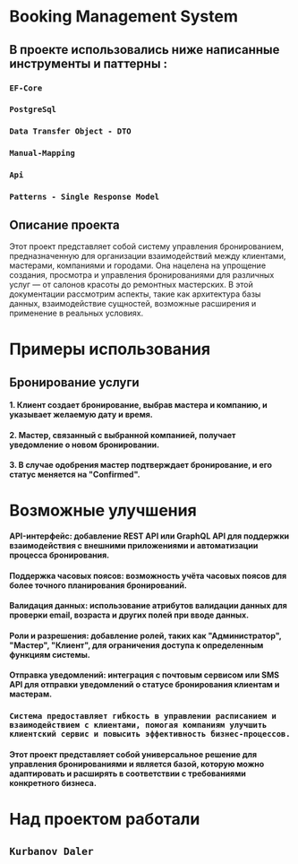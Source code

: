 # Booking Management System

## В проекте использовались ниже написанные инструменты и паттерны :
### `EF-Core`
### `PostgreSql`
### `Data Transfer Object - DTO`
### `Manual-Mapping`
### `Api`
### `Patterns - Single Response Model`

## Описание проекта

Этот проект представляет собой систему управления бронированием, предназначенную для организации взаимодействий между клиентами, мастерами, компаниями и городами. Она нацелена на упрощение создания, просмотра и управления бронированиями для различных услуг — от салонов красоты до ремонтных мастерских. В этой документации рассмотрим аспекты, такие как архитектура базы данных, взаимодействие сущностей, возможные расширения и применение в реальных условиях.

# Примеры использования
## Бронирование услуги
#### 1. Клиент создает бронирование, выбрав мастера и компанию, и указывает желаемую дату и время.
#### 2. Мастер, связанный с выбранной компанией, получает уведомление о новом бронировании.
#### 3. В случае одобрения мастер подтверждает бронирование, и его статус меняется на "Confirmed".

# Возможные улучшения
#### API-интерфейс: добавление REST API или GraphQL API для поддержки взаимодействия с внешними приложениями и автоматизации процесса бронирования.
#### Поддержка часовых поясов: возможность учёта часовых поясов для более точного планирования бронирований.
#### Валидация данных: использование атрибутов валидации данных для проверки email, возраста и других полей при вводе данных.
#### Роли и разрешения: добавление ролей, таких как "Администратор", "Мастер", "Клиент", для ограничения доступа к определенным функциям системы.
#### Отправка уведомлений: интеграция с почтовым сервисом или SMS API для отправки уведомлений о статусе бронирования клиентам и мастерам.


### `Система предоставляет гибкость в управлении расписанием и взаимодействием с клиентами, помогая компаниям улучшить клиентский сервис и повысить эффективность бизнес-процессов.`

#### Этот проект представляет собой универсальное решение для управления бронированиями и является базой, которую можно адаптировать и расширять в соответствии с требованиями конкретного бизнеса.

# Над проектом работали 
## `Kurbanov Daler`
